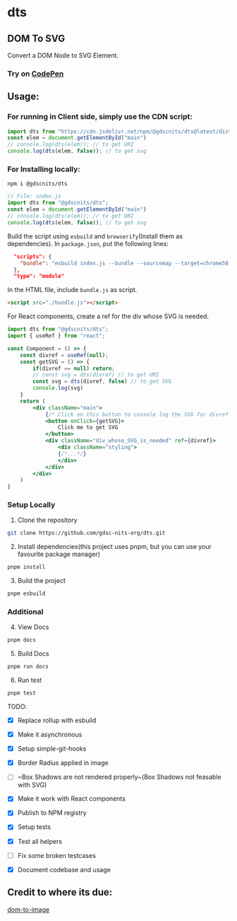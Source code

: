 # dts
## DOM To SVG

Convert a DOM Node to SVG Element.

### Try on [CodePen](https://codepen.io/jdeepd/pen/BaPXRev)

## Usage:

### For running in Client side, simply use the CDN script:
```js
import dts from "https://cdn.jsdelivr.net/npm/@gdscnits/dts@latest/dist/index.min.js";
const elem = document.getElementById("main")
// console.log(dts(elem)); // to get URI
console.log(dts(elem, false)); // to get svg
```

### For Installing locally:

```console
npm i @gdscnits/dts
```

```js
// File: index.js
import dts from "@gdscnits/dts";
const elem = document.getElementById("main")
// console.log(dts(elem)); // to get URI
console.log(dts(elem, false)); // to get svg
```

Build the script using `esbuild` and `browserify`(Install them as dependencies). In `package.json`,
put the following lines:

```json
  "scripts": {
    "bundle": "esbuild index.js --bundle --sourcemap --target=chrome58,firefox57,safari11,edge16 --outfile=bundle.js"
  },
  "type": "module"
```

In the HTML file, include `bundle.js` as script.
```html
<script src="./bundle.js"></script>
```


For React components, create a ref for the div whose SVG is needed.
```jsx
import dts from "@gdscnits/dts";
import { useRef } from "react";

const Component = () => {
    const divref = useRef(null);
    const getSVG = () => {
        if(divref == null) return;
        // const svg = dts(divref) // to get URI
        const svg = dts(divref, false) // to get SVG
        console.log(svg)
    }
    return (
        <div className="main">
            {/* Click on this button to console log the SVG for divref */}
            <button onClick={getSVG}>
                Click me to get SVG
            </button>
            <div className="div_whose_SVG_is_needed" ref={divref}>
                <div className="styling">
                {/*...*/}
                </div>
            </div>
        </div>
    )
}

```

### Setup Locally
1. Clone the repository
```sh
git clone https://github.com/gdsc-nits-org/dts.git
```
2. Install dependencies(this project uses pnpm, but you can use your favourite package manager)
```sh
pnpm install
```
3. Build the project
```sh
pnpm esbuild
```

### Additional
4. View Docs
```sh
pnpm docs
```

5. Build Docs
```sh
pnpm run docs
```

6. Run test
```sh
pnpm test
```

TODO:

- [x] Replace rollup with esbuild
- [x] Make it asynchronous
- [x] Setup simple-git-hooks
- [x] Border Radius applied in image
- [ ] ~Box Shadows are not rendered properly~(Box Shadows not feasable with SVG)
- [x] Make it work with React components
- [x] Publish to NPM registry
- [x] Setup tests
- [x] Test all helpers
- [ ] Fix some broken testcases
- [x] Document codebase and usage


## Credit to where its due:
[dom-to-image](https://github.com/tsayen/dom-to-image)